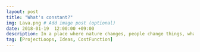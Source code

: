 ```yaml
---
layout: post
title: "What's constant?"
img: Lava.png # Add image post (optional)
date: 2018-01-19  12:00:00 +09:00
description: In a place where nature changes, people change things, what do we need to keep constant? # Add post description (optional)
tag: [ProjectLoops, Ideas, CostFunction]
---
```


